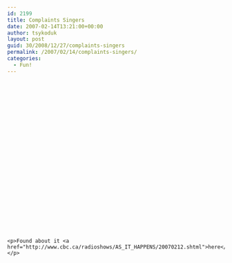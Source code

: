 ```yaml
---
id: 2199
title: Complaints Singers
date: 2007-02-14T13:21:00+00:00
author: tsykoduk
layout: post
guid: 30/2008/12/27/complaints-singers
permalink: /2007/02/14/complaints-singers/
categories:
  - Fun!
---
```

<object width="425" height="350"><param name="movie" value="http://www.youtube.com/v/2w84qzHdEms"></param><param name="wmode" value="transparent"></param><embed src="http://www.youtube.com/v/2w84qzHdEms" type="application/x-shockwave-flash" wmode="transparent" width="425" height="350"></embed></object>

	<p>Found about it <a href="http://www.cbc.ca/radioshows/AS_IT_HAPPENS/20070212.shtml">here</a>...</p>